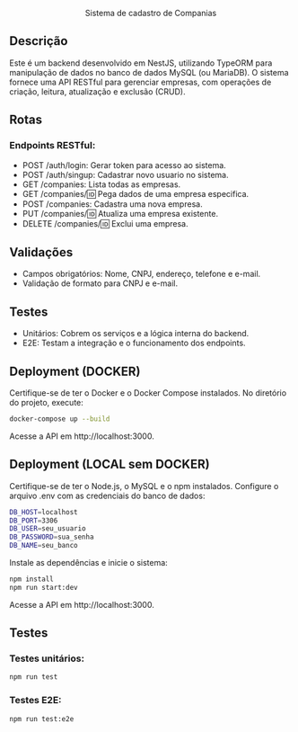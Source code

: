   <p align="center">Sistema de cadastro de Companias</p>

## Descrição

Este é um backend desenvolvido em NestJS, utilizando TypeORM para manipulação de dados no banco de dados MySQL (ou MariaDB). O sistema fornece uma API RESTful para gerenciar empresas, com operações de criação, leitura, atualização e exclusão (CRUD).

## Rotas

### Endpoints RESTful:

- POST /auth/login: Gerar token para acesso ao sistema.
- POST /auth/singup: Cadastrar novo usuario no sistema.
- GET /companies: Lista todas as empresas.
- GET /companies/:id: Pega dados de uma empresa especifica.
- POST /companies: Cadastra uma nova empresa.
- PUT /companies/:id: Atualiza uma empresa existente.
- DELETE /companies/:id: Exclui uma empresa.

## Validações

- Campos obrigatórios: Nome, CNPJ, endereço, telefone e e-mail.
- Validação de formato para CNPJ e e-mail.

## Testes

- Unitários: Cobrem os serviços e a lógica interna do backend.
- E2E: Testam a integração e o funcionamento dos endpoints.

## Deployment (DOCKER)

Certifique-se de ter o Docker e o Docker Compose instalados.
No diretório do projeto, execute:

```bash
docker-compose up --build
```

Acesse a API em http://localhost:3000.

## Deployment (LOCAL sem DOCKER)

Certifique-se de ter o Node.js, o MySQL e o npm instalados.
Configure o arquivo .env com as credenciais do banco de dados:

```bash
DB_HOST=localhost
DB_PORT=3306
DB_USER=seu_usuario
DB_PASSWORD=sua_senha
DB_NAME=seu_banco
```

Instale as dependências e inicie o sistema:

```bash
npm install
npm run start:dev
```

Acesse a API em http://localhost:3000.

## Testes

### Testes unitários:

```bash
npm run test
```

### Testes E2E:

```bash
npm run test:e2e
```
